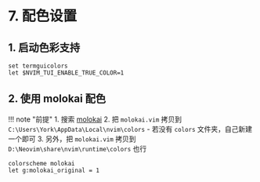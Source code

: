 # 7. 配色设置

## 1. 启动色彩支持

```
set termguicolors
let $NVIM_TUI_ENABLE_TRUE_COLOR=1
```

## 2. 使用 molokai 配色

!!! note "前提"
    1. 搜索 <a href="https://github.com/tomasr/molokai" target="_blank">molokai</a>
    2. 把 `molokai.vim` 拷贝到 `C:\Users\York\AppData\Local\nvim\colors`
        - 若没有 `colors` 文件夹，自己新建一个即可
    3. 另外，把 `molokai.vim` 拷贝到 `D:\Neovim\share\nvim\runtime\colors` 也行

```
colorscheme molokai
let g:molokai_original = 1
```
